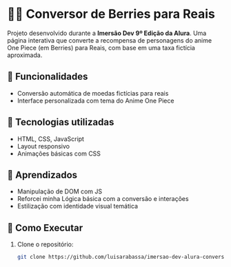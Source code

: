 # 🏴‍☠️ Conversor de Berries para Reais

Projeto desenvolvido durante a **Imersão Dev 9º Edição da Alura**. Uma página interativa que converte a recompensa de personagens do anime One Piece (em Berries) para Reais, com base em uma taxa fictícia aproximada.

## 🧠 Funcionalidades
- Conversão automática de moedas fictícias para reais
- Interface personalizada com tema do Anime One Piece

## 🎯 Tecnologias utilizadas
- HTML, CSS, JavaScript
- Layout responsivo
- Animações básicas com CSS

## 🐣 Aprendizados
- Manipulação de DOM com JS
- Reforcei minha Lógica básica com a conversão e interações
- Estilização com identidade visual temática

## 🚀 Como Executar

1. Clone o repositório:
   
   ```bash
   git clone https://github.com/luisarabassa/imersao-dev-alura-conversor-berries.git
